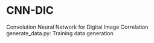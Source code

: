 # CNN-DIC
 Convolution Neural Network for Digital Image Correlation  
 generate_data.py: Training data generation
 
